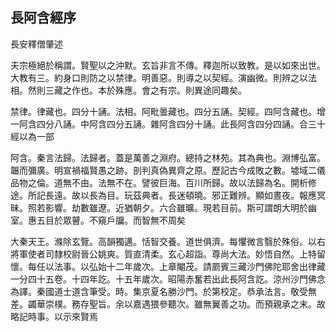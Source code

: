 ## 長阿含經序

長安釋僧肇述

夫宗極絕於稱謂。賢聖以之沖默。玄旨非言不傳。釋迦所以致教。是以如來出世。大教有三。約身口則防之以禁律。明善惡。則導之以契經。演幽微。則辨之以法相。然則三藏之作也。本於殊應。會之有宗。則異途同趣矣。

禁律。律藏也。四分十誦。法相。阿毗曇藏也。四分五誦。契經。四阿含藏也。增一阿含四分八誦。中阿含四分五誦。雜阿含四分十誦。此長阿含四分四誦。合三十經以為一部

阿含。秦言法歸。法歸者。蓋是萬善之淵府。總持之林苑。其為典也。淵博弘富。韞而彌廣。明宣禍福賢愚之跡。剖判真偽異齊之原。歷記古今成敗之數。墟域二儀品物之倫。道無不由。法無不在。譬彼巨海。百川所歸。故以法歸為名。開析修途。所記長遠。故以長為目。玩茲典者。長迷頓曉。邪正難辨。顯如晝夜。報應冥昧。照若影響。劫數雖遼。近猶朝夕。六合雖曠。現若目前。斯可謂朗大明於幽室。惠五目於眾瞽。不窺戶牖。而智無不周矣

大秦天王。滌除玄覽。高韻獨邁。恬智交養。道世俱濟。每懼微言翳於殊俗。以右將軍使者司隸校尉晉公姚爽。質直清柔。玄心超詣。尊尚大法。妙悟自然。上特留懷。每任以法事。以弘始十二年歲次。上章閹茂。請罽賓三藏沙門佛陀耶舍出律藏一分四十五卷。十四年訖。十五年歲次。昭陽赤奮若出此長阿含訖。涼州沙門佛念為譯。秦國道士道含筆受。時。集京夏名勝沙門。於第校定。恭承法言。敬受無差。蠲華崇樸。務存聖旨。余以嘉遇猥參聽次。雖無翼善之功。而預親承之末。故略記時事。以示來賢焉